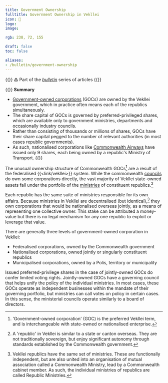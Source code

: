 ```yaml
---
title: Government Ownership
fulltitle: Government Ownership in Vekllei
icon: 🌺
logo:
image:

rgb: 238, 72, 155

draft: false
toc: false

aliases:
- /bulletin/government-ownership
---
```

{{<hint>}}
߷ Part of the *[bulletin](/bulletin/)* series of articles
{{</hint>}}

{{<hint panel>}}
**Summary**

* [Government-owned corporations](/assets/) (GOCs) are owned by the Vekllei government, which in practice often means each of the republics simultaneously.
* The share capital of GOCs is governed by preferred-privileged shares, which are available only to government ministries, departments and occasionally industry councils.
* Rather than consisting of thousands or millions of shares, GOCs have their share capital pegged to the number of relevant authorities (in most cases republic governments).
* As such, nationalised corporations like [Commonwealth Airways](/air/) have issued only 9 shares, each being owned by a republic's Ministry of Transport.
{{</hint>}}

The unusual ownership structure of Commonwealth GOCs[^GOC] are a result of the federalised {{<link/vekllei>}} system. While the commonwealth [councils](/councils/) do own some corporations directly, the vast majority of Vekllei state-owned assets fall under the portfolio of the [ministries](/ministries/) of constituent republics.[^republics]

Each republic has the same suite of ministries responsible for its own affairs. Because ministries in Vekllei are decentralised (but identical),[^ministry] they own corporations that would be nationalised overseas jointly, as a means of representing one collective owner. This stake can be attributed a money-value but there is no legal mechanism for any one republic to exploit or leverage that value.

There are generally three levels of government-owned corporation in Vekllei:

* Federalised corporations, owned by the Commonwealth government
* Nationalised corporations, owned jointly or singularly constituent republics
* Municipalised corporations, owned by a Polis, territory or municipality

Issued preferred-privilege shares in the case of jointly-owned GOCs do confer limited voting rights. Jointly-owned GOCs have a governing council that helps unify the policy of the individual ministries. In most cases, these GOCs operate as independent businesses within the mandate of their governing portfolio, but ministries can call votes on policy in certain cases. In this sense, the ministerial councils operate similarly to a board of directors.

[^GOC]: 'Government-owned corporation' (GOC) is the preferred Vekllei term, and is interchangeable with state-owned or nationalised enterprise.

[^republics]: A 'republic' in Vekllei is similar to a state or canton overseas. They are not traditionally sovereign, but enjoy significant autonomy through standards established by the Commonwealth government.

[^ministry]: Vekllei republics have the same set of ministries. These are functionally independent, but are also united into an organisation of mutual association called a Commonwealth Ministry, lead by a Commonwealth cabinet member. As such, the individual ministries of republics are called Republic Ministries.


